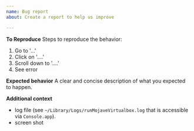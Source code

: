 ```yaml
---
name: Bug report
about: Create a report to help us improve

---
```


**To Reproduce**
Steps to reproduce the behavior:
1. Go to '...'
2. Click on '....'
3. Scroll down to '....'
4. See error

**Expected behavior**
A clear and concise description of what you expected to happen.

**Additional context**
 - log file (see ```~/Library/Logs/runMojaveVirtualbox.log``` that is accessible via ```Console.app```).
 - screen shot
